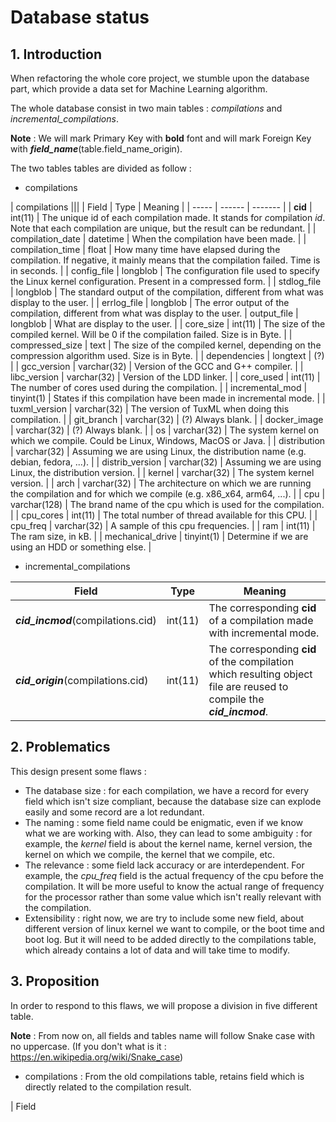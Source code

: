 # Database status
## 1. Introduction

When refactoring the whole core project, we stumble upon the database part,
which provide a data set for Machine Learning algorithm.

The whole database consist in two main tables : *compilations* and
*incremental_compilations*.

**Note** : We will mark Primary Key with **bold** font and will mark Foreign Key
with **_field_name_**(table.field_name_origin).

The two tables tables are divided as follow :

- compilations

| compilations |||
| Field |  Type  | Meaning |
| ----- | ------ | ------- |
| **cid** | int(11) | The unique id of each compilation made. It stands for *c*ompilation *id*. Note that each compilation are unique, but the result can be redundant.        |
| compilation_date | datetime | When the compilation have been made. |
| compilation_time | float | How many time have elapsed during the compilation. If negative, it mainly means that the compilation failed. Time is in seconds. |
| config_file | longblob | The configuration file used to specify the Linux kernel configuration. Present in a compressed form. |
| stdlog_file | longblob | The standard output of the compilation, different from what was display to the user. |
| errlog_file | longblob | The error output of the compilation, different from what was display to the user.
| output_file | longblob | What are display to the user. |
| core_size | int(11) | The size of the compiled kernel. Will be 0 if the compilation failed. Size is in Byte. |
| compressed_size | text | The size of the compiled kernel, depending on the compression algorithm used. Size is in Byte. |
| dependencies | longtext | (?) |
| gcc_version | varchar(32) | Version of the GCC and G++ compiler. |
| libc_version | varchar(32) | Version of the LDD linker. |
| core_used | int(11) | The number of cores used during the compilation. |
| incremental_mod | tinyint(1) | States if this compilation have been made in incremental mode. |
| tuxml_version | varchar(32) | The version of TuxML when doing this compilation. |
| git_branch | varchar(32) | (?) Always blank. |
| docker_image | varchar(32) | (?) Always blank. |
| os | varchar(32) | The system kernel on which we compile. Could be Linux, Windows, MacOS or Java. |
| distribution | varchar(32) | Assuming we are using Linux, the distribution name (e.g. debian, fedora, ...). |
| distrib_version | varchar(32) | Assuming we are using Linux, the distribution version. |
| kernel | varchar(32) | The system kernel version. |
| arch | varchar(32) | The architecture on which we are running the compilation and for which we compile (e.g. x86_x64, arm64, ...). |
| cpu | varchar(128) | The brand name of the cpu which is used for the compilation. |
| cpu_cores | int(11) | The total number of thread available for this CPU. |
| cpu_freq | varchar(32) | A sample of this cpu frequencies. |
| ram | int(11) | The ram size, in kB. |
| mechanical_drive | tinyint(1) | Determine if we are using an HDD or something else. |

- incremental_compilations

| Field |  Type  | Meaning |
| ----- | ------ | ------- |
| **_cid_incmod_**(compilations.cid) | int(11) | The corresponding **cid** of a compilation made with incremental mode. |
| **_cid_origin_**(compilations.cid) | int(11) | The corresponding **cid** of the compilation which resulting object file are reused to compile the **_cid_incmod_**. |

## 2. Problematics

This design present some flaws :

- The database size : for each compilation, we have a record for every field
which isn't size compliant, because the database size can explode easily and
some record are a lot redundant.
- The naming : some field name could be enigmatic, even if we know what we are
working with. Also, they can lead to some ambiguity : for example, the _kernel_
field is about the kernel name, kernel version, the kernel on which we compile,
the kernel that we compile, etc.
- The relevance : some field lack accuracy or are interdependent. For example,
the _cpu\_freq_ field is the actual frequency of the cpu before the compilation.
It will be more useful to know the actual range of frequency for the processor
rather than some value which isn't really relevant with the compilation.
- Extensibility : right now, we are try to include some new field, about 
different version of linux kernel we want to compile, or the boot time and boot
log. But it will need to be added directly to the compilations table, which
already contains a lot of data and will take time to modify.

## 3. Proposition

In order to respond to this flaws, we will propose a division in five different
table.

**Note** : From now on, all fields and tables name will follow Snake case with
no uppercase. (If you don't what is it : <https://en.wikipedia.org/wiki/Snake_case>)

- compilations : From the old compilations table, retains field which is
directly related to the compilation result.

| Field